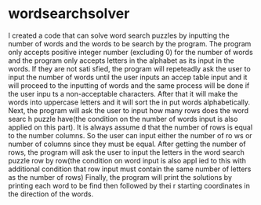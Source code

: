 # wordsearchsolver 
 I created a code that can solve word search puzzles by inputting the number of words and the words to 
be search by the program. The program only accepts positive integer number (excluding 0) for the number
of words and the program only accepts letters in the alphabet as its input in the words. If they are not sati
sfied, the program will repeteadly ask the user to input the number of words until the user inputs an accep
table input and it will proceed to the inputting of words and the same process will be done if the user inpu
ts a non-acceptable characters. After that it will make the words into uppercase letters and it will sort the in
put words alphabetically. Next, the program will ask the user to input how many rows does the word searc
h puzzle have(the condition on the number of words input is also applied on this part). It is always assume
d that the number of rows is equal to the number columns. So the user can input either the number of ro
ws or number of columns since they must be equal. After getting the number of rows, the program will ask
the user to input the letters in the word search puzzle row by row(the condition on word input is also appl
ied to this with additional condition that row input must contain the same number of letters as the number
of rows) Finally, the program will print the solutions by printing each word to be find then followed by thei
r starting coordinates in the direction of the words.
